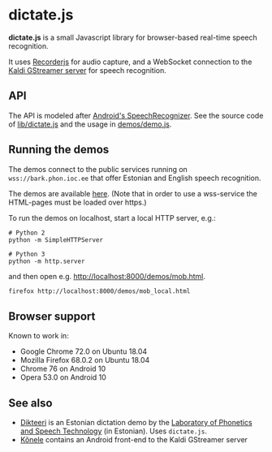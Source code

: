 dictate.js
==========

__dictate.js__ is a small Javascript library for browser-based
real-time speech recognition.

It uses [Recorderjs](https://github.com/mattdiamond/Recorderjs) for
audio capture, and a WebSocket connection to the [Kaldi GStreamer
server](https://github.com/alumae/kaldi-gstreamer-server) for speech
recognition.

API
---

The API is modeled after [Android's
SpeechRecognizer](http://developer.android.com/reference/android/speech/SpeechRecognizer.html).
See the source code of [lib/dictate.js](lib/dictate.js) and the usage
in [demos/demo.js](demos/demo.js).

Running the demos
-----------------

The demos connect to the public services running on `wss://bark.phon.ioc.ee`
that offer Estonian and English speech recognition.

The demos are available [here](https://kaljurand.github.io/dictate.js/).
(Note that in order to use a wss-service the HTML-pages must be loaded over https.)

To run the demos on localhost, start a local HTTP server, e.g.:

    # Python 2
    python -m SimpleHTTPServer

    # Python 3
    python -m http.server

and then open e.g. <http://localhost:8000/demos/mob.html>.

```bash
firefox http://localhost:8000/demos/mob_local.html
```


Browser support
---------------

Known to work in:

- Google Chrome 72.0 on Ubuntu 18.04
- Mozilla Firefox 68.0.2 on Ubuntu 18.04
- Chrome 76 on Android 10
- Opera 53.0 on Android 10

See also
--------

- [Dikteeri](https://bark.phon.ioc.ee/dikteeri/) is an Estonian dictation demo by the [Laboratory of Phonetics and Speech Technology](https://phon.ioc.ee/dokuwiki/doku.php?id=start.en) (in Estonian). Uses `dictate.js`.
- [Kõnele](https://github.com/Kaljurand/K6nele) contains an Android front-end to the Kaldi GStreamer server
